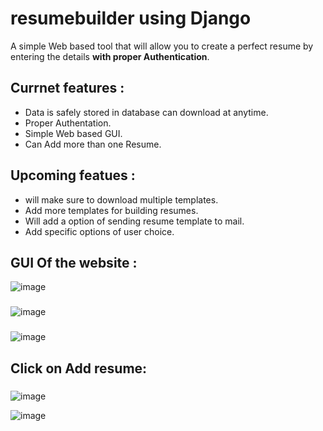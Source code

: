 # resumebuilder using Django

A simple Web based tool that will allow you to create a perfect resume by entering the details **with proper Authentication**.

## Currnet features : 
- Data is safely stored in database can download at anytime.
- Proper Authentation.
- Simple Web based GUI.
- Can Add more than one Resume.

## Upcoming featues : 
- will make sure to download multiple templates.
- Add more templates for building resumes.
- Will add a option of sending resume template to mail.
- Add specific options of user choice.

## GUI Of the website :

![image](https://user-images.githubusercontent.com/82018964/195122328-fd0d2ffc-5acb-405f-9e3c-7693798145ae.png)

### 
![image](https://user-images.githubusercontent.com/82018964/195122741-4518870b-b5d6-4e86-bcf8-8a8494eeed38.png)

###
![image](https://user-images.githubusercontent.com/82018964/195125880-42825ab0-af73-4e4c-8198-b4252fa81c13.png)

## Click on Add resume:
###
![image](https://user-images.githubusercontent.com/82018964/195124734-d3481886-9928-4ac2-9085-3b50da736872.png)

![image](https://user-images.githubusercontent.com/82018964/195125073-6acbd114-0675-4d72-916c-d2c14beb2b01.png)




